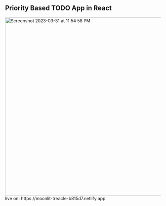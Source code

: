 ## Priority Based TODO App in React
<img width="576" alt="Screenshot 2023-03-31 at 11 54 58 PM" src="https://user-images.githubusercontent.com/66280303/229208699-61790ea1-5d17-468e-89aa-809fd8ccd235.png">
live on: https://moonlit-treacle-b815d7.netlify.app

